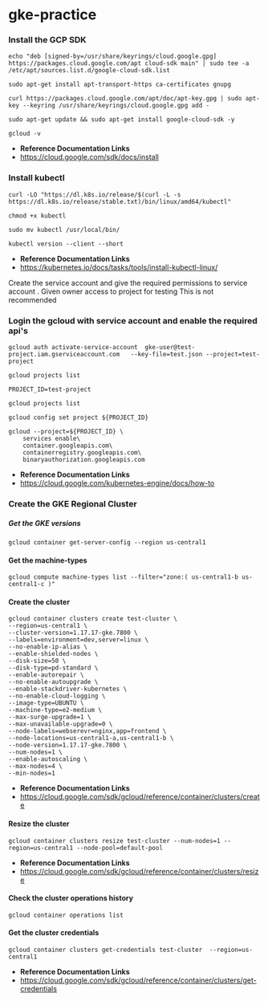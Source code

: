 # gke-practice

### Install the GCP SDK
```
echo "deb [signed-by=/usr/share/keyrings/cloud.google.gpg] https://packages.cloud.google.com/apt cloud-sdk main" | sudo tee -a /etc/apt/sources.list.d/google-cloud-sdk.list

sudo apt-get install apt-transport-https ca-certificates gnupg

curl https://packages.cloud.google.com/apt/doc/apt-key.gpg | sudo apt-key --keyring /usr/share/keyrings/cloud.google.gpg add -

sudo apt-get update && sudo apt-get install google-cloud-sdk -y

gcloud -v
```
- **Reference Documentation Links**
- https://cloud.google.com/sdk/docs/install

### Install kubectl
```
curl -LO "https://dl.k8s.io/release/$(curl -L -s https://dl.k8s.io/release/stable.txt)/bin/linux/amd64/kubectl"

chmod +x kubectl

sudo mv kubectl /usr/local/bin/

kubectl version --client --short
```
- **Reference Documentation Links**
- https://kubernetes.io/docs/tasks/tools/install-kubectl-linux/

Create the service account and give the required permissions to service account . Given owner access to project for testing 
This is not recommended 
### Login the gcloud with service account and enable the required api's
```
gcloud auth activate-service-account  gke-user@test-project.iam.gserviceaccount.com   --key-file=test.json --project=test-project

gcloud projects list

PROJECT_ID=test-project

gcloud projects list

gcloud config set project ${PROJECT_ID}

gcloud --project=${PROJECT_ID} \
    services enable\
    container.googleapis.com\
    containerregistry.googleapis.com\
    binaryauthorization.googleapis.com
```
- **Reference Documentation Links**
- https://cloud.google.com/kubernetes-engine/docs/how-to
### Create the GKE Regional Cluster

##### Get the GKE versions
```
gcloud container get-server-config --region us-central1
```
#### Get the machine-types
```
gcloud compute machine-types list --filter="zone:( us-central1-b us-central1-c )"
```
#### Create the cluster
```
gcloud container clusters create test-cluster \
--region=us-central1 \
--cluster-version=1.17.17-gke.7800 \
--labels=environment=dev,server=linux \
--no-enable-ip-alias \
--enable-shielded-nodes \
--disk-size=50 \
--disk-type=pd-standard \
--enable-autorepair \
--no-enable-autoupgrade \
--enable-stackdriver-kubernetes \
--no-enable-cloud-logging \
--image-type=UBUNTU \
--machine-type=e2-medium \
--max-surge-upgrade=1 \
--max-unavailable-upgrade=0 \
--node-labels=webserevr=nginx,app=frontend \
--node-locations=us-central1-a,us-central1-b \
--node-version=1.17.17-gke.7800 \
--num-nodes=1 \
--enable-autoscaling \
--max-nodes=4 \
--min-nodes=1 
```
- **Reference Documentation Links**
- https://cloud.google.com/sdk/gcloud/reference/container/clusters/create

#### Resize the cluster
```
gcloud container clusters resize test-cluster --num-nodes=1 --region=us-central1 --node-pool=default-pool
```
- **Reference Documentation Links**
- https://cloud.google.com/sdk/gcloud/reference/container/clusters/resize
#### Check the cluster operations history
```
gcloud container operations list
```
#### Get the cluster credentials
```
gcloud container clusters get-credentials test-cluster  --region=us-central1
```
- **Reference Documentation Links**
- https://cloud.google.com/sdk/gcloud/reference/container/clusters/get-credentials
